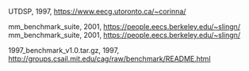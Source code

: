 UTDSP, 1997, https://www.eecg.utoronto.ca/~corinna/



mm_benchmark_suite, 2001, https://people.eecs.berkeley.edu/~slingn/
mm_benchmark_suite, 2001, https://people.eecs.berkeley.edu/~slingn/

1997_benchmark_v1.0.tar.gz, 1997, http://groups.csail.mit.edu/cag/raw/benchmark/README.html


